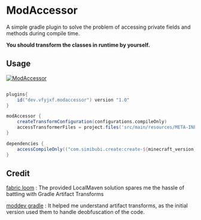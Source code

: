 # ModAccessor

A simple gradle plugin to solve the problem of accessing private fields and methods during compile time.

**You should transform the classes in runtime by yourself.**


## Usage

[![ModAccessor](https://img.shields.io/maven-metadata/v/https/plugins.gradle.org/m2/dev/vfyjxf/modaccessor/dev.vfyjxf.modaccessor.gradle.plugin/maven-metadata.xml.svg?label=Gradle%20Plugin%20Portal)](https://plugins.gradle.org/plugin/dev.vfyjxf.modaccessor)

```groovy

plugins{
    id("dev.vfyjxf.modaccessor") version "1.0"
}

modAccessor {
    createTransformConfiguration(configurations.compileOnly)
    accessTransformerFiles = project.files('src/main/resources/META-INF/accesstransformer.cfg')
}

dependencies {
    accessCompileOnly(("com.simibubi.create:create-${minecraft_version}:6.0.4-61:slim"))
}
```


## Credit

[fabric loom](https://github.com/FabricMC/fabric-loom) : The provided LocalMaven solution spares me the hassle of battling with Gradle Artifact Transforms

[moddev gradle](https://github.com/NeoForged/ModDevGradle) : It helped me understand artifact transforms, as the initial version used them to handle deobfuscation of the code.
